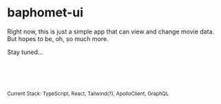 # baphomet-ui

Right now, this is just a simple app that can view and change movie data. But hopes to be, oh, so much more.

Stay tuned...

<br>
<br>
<br>
<br>
<sub>
Current Stack: TypeScript, React, Tailwind(?), ApolloClient, GraphQL
</sub>
